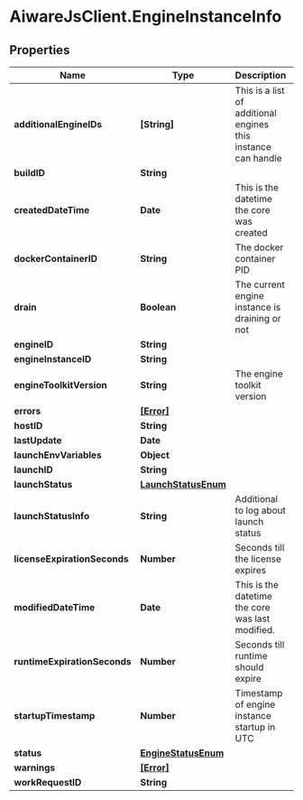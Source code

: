 # AiwareJsClient.EngineInstanceInfo

## Properties

Name | Type | Description | Notes
------------ | ------------- | ------------- | -------------
**additionalEngineIDs** | **[String]** | This is a list of additional engines this instance can handle | [optional] 
**buildID** | **String** |  | [optional] 
**createdDateTime** | **Date** | This is the datetime the core was created | [optional] 
**dockerContainerID** | **String** | The docker container PID | [optional] 
**drain** | **Boolean** | The current engine instance is draining or not | [optional] 
**engineID** | **String** |  | [optional] 
**engineInstanceID** | **String** |  | [optional] 
**engineToolkitVersion** | **String** | The engine toolkit version | [optional] 
**errors** | [**[Error]**](Error.md) |  | [optional] 
**hostID** | **String** |  | [optional] 
**lastUpdate** | **Date** |  | [optional] 
**launchEnvVariables** | **Object** |  | [optional] 
**launchID** | **String** |  | [optional] 
**launchStatus** | [**LaunchStatusEnum**](LaunchStatusEnum.md) |  | [optional] 
**launchStatusInfo** | **String** | Additional to log about launch status | [optional] 
**licenseExpirationSeconds** | **Number** | Seconds till the license expires | [optional] 
**modifiedDateTime** | **Date** | This is the datetime the core was last modified. | [optional] 
**runtimeExpirationSeconds** | **Number** | Seconds till runtime should expire | [optional] 
**startupTimestamp** | **Number** | Timestamp of engine instance startup in UTC | [optional] 
**status** | [**EngineStatusEnum**](EngineStatusEnum.md) |  | [optional] 
**warnings** | [**[Error]**](Error.md) |  | [optional] 
**workRequestID** | **String** |  | [optional] 


